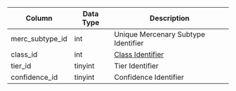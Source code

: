 | Column          | Data Type | Description                                                                               |
| --------------- | --------- | ----------------------------------------------------------------------------------------- |
| merc_subtype_id | int       | Unique Mercenary Subtype Identifier                                                       |
| class_id        | int       | [Class Identifier](https://eqemu.gitbook.io/server/categories/reference-lists/class-list) |
| tier_id         | tinyint   | Tier Identifier                                                                           |
| confidence_id   | tinyint   | Confidence Identifier                                                                     |